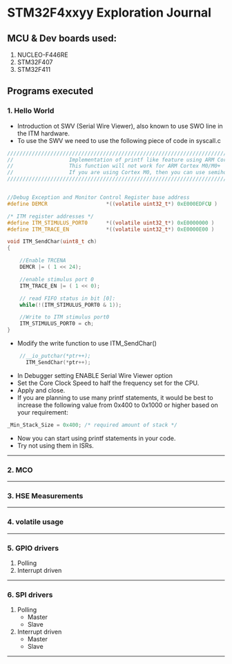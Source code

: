 # STM32F4xxyy Exploration Journal

## MCU & Dev boards used:
1. NUCLEO-F446RE
2. STM32F407
3. STM32F411

## Programs executed
### 1. Hello World
- Introduction ot SWV (Serial Wire Viewer), also known to use SWO line in the ITM hardware.
- To use the SWV we need to use the following piece of code in syscall.c
```c
/////////////////////////////////////////////////////////////////////////////////////////////////////////
//					Implementation of printf like feature using ARM Cortex M3/M4/ ITM functionality
//					This function will not work for ARM Cortex M0/M0+
//					If you are using Cortex M0, then you can use semihosting feature of openOCD
/////////////////////////////////////////////////////////////////////////////////////////////////////////


//Debug Exception and Monitor Control Register base address
#define DEMCR        			*((volatile uint32_t*) 0xE000EDFCU )

/* ITM register addresses */
#define ITM_STIMULUS_PORT0   	*((volatile uint32_t*) 0xE0000000 )
#define ITM_TRACE_EN          	*((volatile uint32_t*) 0xE0000E00 )

void ITM_SendChar(uint8_t ch)
{

	//Enable TRCENA
	DEMCR |= ( 1 << 24);

	//enable stimulus port 0
	ITM_TRACE_EN |= ( 1 << 0);

	// read FIFO status in bit [0]:
	while(!(ITM_STIMULUS_PORT0 & 1));

	//Write to ITM stimulus port0
	ITM_STIMULUS_PORT0 = ch;
}
```
- Modify the write function to use ITM_SendChar()
```c
    //__io_putchar(*ptr++);
	  ITM_SendChar(*ptr++);
```
- In Debugger setting ENABLE Serial Wire Viewer option
-  Set the Core Clock Speed to half the frequency set for the CPU.
- Apply and close. 
- If you are planning to use many printf statements, it would be best to increase the following value from 0x400 to 0x1000 or higher based on your requirement:
```c
_Min_Stack_Size = 0x400; /* required amount of stack */
```
- Now you can start using printf statements in your code.
- Try not using them in ISRs.
---
### 2. MCO
---
### 3. HSE Measurements
---
### 4. volatile usage
---
### 5. GPIO drivers
1. Polling
2. Interrupt driven
--- 
### 6. SPI drivers
1. Polling
   - Master
   - Slave 
2. Interrupt driven
   - Master
   - Slave 
---